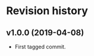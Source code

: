 Revision history
==================

v1.0.0 (2019-04-08)
------------------------
* First tagged commit.
